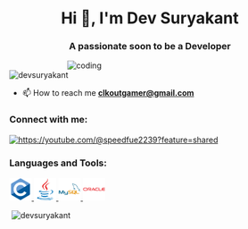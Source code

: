 <h1 align="center">Hi 👋, I'm Dev Suryakant</h1>
<h3 align="center">A passionate soon to be a Developer</h3>

<img align="right" alt="coding" width="400" src="https://media.tenor.com/LcbB94yg5l8AAAAC/kratos-god-of-war.gif">

<p align="left"> <img src="https://komarev.com/ghpvc/?username=devsuryakant&label=Profile%20views&color=0e75b6&style=flat" alt="devsuryakant" /> </p>

- 📫 How to reach me **clkoutgamer@gmail.com**

<h3 align="left">Connect with me:</h3>
<p align="left">
<a href="https://www.youtube.com/c/https://youtube.com/@speedfue2239?feature=shared" target="blank"><img align="center" src="https://raw.githubusercontent.com/rahuldkjain/github-profile-readme-generator/master/src/images/icons/Social/youtube.svg" alt="https://youtube.com/@speedfue2239?feature=shared" height="30" width="40" /></a>
</p>

<h3 align="left">Languages and Tools:</h3>
<p align="left"> <a href="https://www.cprogramming.com/" target="_blank" rel="noreferrer"> <img src="https://raw.githubusercontent.com/devicons/devicon/master/icons/c/c-original.svg" alt="c" width="40" height="40"/> </a> <a href="https://www.java.com" target="_blank" rel="noreferrer"> <img src="https://raw.githubusercontent.com/devicons/devicon/master/icons/java/java-original.svg" alt="java" width="40" height="40"/> </a> <a href="https://www.mysql.com/" target="_blank" rel="noreferrer"> <img src="https://raw.githubusercontent.com/devicons/devicon/master/icons/mysql/mysql-original-wordmark.svg" alt="mysql" width="40" height="40"/> </a> <a href="https://www.oracle.com/" target="_blank" rel="noreferrer"> <img src="https://raw.githubusercontent.com/devicons/devicon/master/icons/oracle/oracle-original.svg" alt="oracle" width="40" height="40"/> </a> </p>

<p>&nbsp;<img align="center" src="https://github-readme-stats.vercel.app/api?username=devsuryakant&show_icons=true&locale=en" alt="devsuryakant" /></p>
